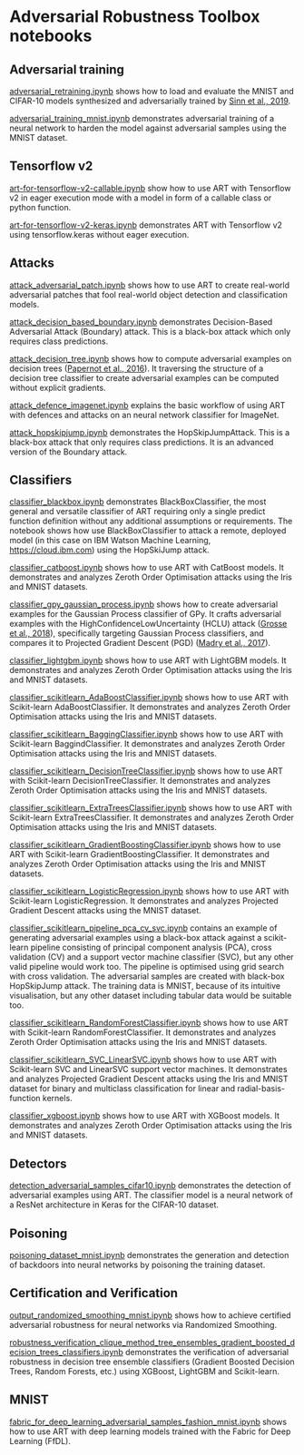 # Adversarial Robustness Toolbox notebooks

## Adversarial training

[adversarial_retraining.ipynb](adversarial_retraining.ipynb) shows how to load and evaluate the MNIST and CIFAR-10 
models synthesized and adversarially trained by [Sinn et al., 2019](https://drive.google.com/uc?export=download&id=1XmUSqU7qCYigVqgEKvoT2p__Fy-Dq9Cx).

[adversarial_training_mnist.ipynb](adversarial_training_mnist.ipynb) demonstrates adversarial training of a neural 
network to harden the model against adversarial samples using the MNIST dataset.

## Tensorflow v2

[art-for-tensorflow-v2-callable.ipynb](art-for-tensorflow-v2-callable.ipynb) show how to use ART with Tensorflow v2
in eager execution mode with a model in form of a callable class or python function.

[art-for-tensorflow-v2-keras.ipynb](art-for-tensorflow-v2-keras.ipynb) demonstrates ART with Tensorflow v2 using 
tensorflow.keras without eager execution.

## Attacks

[attack_adversarial_patch.ipynb](attack_adversarial_patch.ipynb) shows how to use ART to create real-world adversarial
patches that fool real-world object detection and classification models.

[attack_decision_based_boundary.ipynb](attack_decision_based_boundary.ipynb) demonstrates Decision-Based Adversarial 
Attack (Boundary) attack. This is a black-box attack which only requires class predictions.

[attack_decision_tree.ipynb](attack_decision_tree.ipynb) shows how to compute adversarial examples on decision trees
([Papernot et al., 2016](https://arxiv.org/abs/1605.07277)). It traversing the structure of a decision tree classifier to create 
adversarial examples can be computed without explicit gradients.

[attack_defence_imagenet.ipynb](attack_defence_imagenet.ipynb) explains the basic workflow of using ART with defences
and attacks on an neural network classifier for ImageNet.

[attack_hopskipjump.ipynb](attack_hopskipjump.ipynb) demonstrates the HopSkipJumpAttack. This is a black-box attack that
only requires class predictions. It is an advanced version of the Boundary attack.

## Classifiers

[classifier_blackbox.ipynb](classifier_blackbox.ipynb) demonstrates BlackBoxClassifier, the most general and
versatile classifier of ART requiring only a single predict function definition without any additional assumptions or 
requirements. The notebook shows how use BlackBoxClassifier to attack a remote, deployed model (in this case on IBM
Watson Machine Learning, https://cloud.ibm.com) using the HopSkiJump attack.

[classifier_catboost.ipynb](classifier_catboost.ipynb) shows how to use ART with CatBoost models. It demonstrates and 
analyzes Zeroth Order Optimisation attacks using the Iris and MNIST datasets.

[classifier_gpy_gaussian_process.ipynb](classifier_gpy_gaussian_process.ipynb) shows how to create adversarial examples
for the Gaussian Process classifier of GPy. It crafts adversarial examples with the HighConfidenceLowUncertainty (HCLU) 
attack ([Grosse et al., 2018](https://arxiv.org/abs/1812.02606)), specifically targeting Gaussian Process classifiers, and
compares it to Projected Gradient Descent (PGD) ([Madry et al., 2017](https://arxiv.org/abs/1706.06083)).

[classifier_lightgbm.ipynb](classifier_lightgbm.ipynb) shows how to use ART with LightGBM models. It demonstrates and 
analyzes Zeroth Order Optimisation attacks using the Iris and MNIST datasets.

[classifier_scikitlearn_AdaBoostClassifier.ipynb](classifier_scikitlearn_AdaBoostClassifier.ipynb) shows how to use ART 
with Scikit-learn AdaBoostClassifier. It demonstrates and analyzes Zeroth Order Optimisation attacks using the Iris and
MNIST datasets.

[classifier_scikitlearn_BaggingClassifier.ipynb](classifier_scikitlearn_BaggingClassifier.ipynb) shows how to use ART 
with Scikit-learn BaggindClassifier. It demonstrates and analyzes Zeroth Order Optimisation attacks using the Iris and
MNIST datasets.

[classifier_scikitlearn_DecisionTreeClassifier.ipynb](classifier_scikitlearn_DecisionTreeClassifier.ipynb) shows how to
use ART with Scikit-learn DecisionTreeClassifier. It demonstrates and analyzes Zeroth Order Optimisation attacks using
the Iris and MNIST datasets.

[classifier_scikitlearn_ExtraTreesClassifier.ipynb](classifier_scikitlearn_ExtraTreesClassifier.ipynb) shows
how to use ART with Scikit-learn ExtraTreesClassifier. It demonstrates and analyzes Zeroth Order Optimisation
attacks using the Iris and MNIST datasets.

[classifier_scikitlearn_GradientBoostingClassifier.ipynb](classifier_scikitlearn_GradientBoostingClassifier.ipynb) shows
how to use ART with Scikit-learn GradientBoostingClassifier. It demonstrates and analyzes Zeroth Order Optimisation
attacks using the Iris and MNIST datasets.

[classifier_scikitlearn_LogisticRegression.ipynb](classifier_scikitlearn_LogisticRegression.ipynb) shows
how to use ART with Scikit-learn LogisticRegression. It demonstrates and analyzes Projected Gradient Descent attacks 
using the MNIST dataset.

[classifier_scikitlearn_pipeline_pca_cv_svc.ipynb](classifier_scikitlearn_pipeline_pca_cv_svc.ipynb) contains an example
of generating adversarial examples using a black-box attack against a scikit-learn pipeline consisting of principal 
component analysis (PCA), cross validation (CV) and a support vector machine classifier (SVC), but any other valid 
pipeline would work too. The pipeline is optimised using grid search with cross validation. The adversarial samples are
created with black-box HopSkipJump attack. The training data is MNIST, because of its intuitive visualisation, but any 
other dataset including tabular data would be suitable too.

[classifier_scikitlearn_RandomForestClassifier.ipynb](classifier_scikitlearn_RandomForestClassifier.ipynb) shows
how to use ART with Scikit-learn RandomForestClassifier. It demonstrates and analyzes Zeroth Order Optimisation
attacks using the Iris and MNIST datasets.

[classifier_scikitlearn_SVC_LinearSVC.ipynb](classifier_scikitlearn_SVC_LinearSVC.ipynb) shows
how to use ART with Scikit-learn SVC and LinearSVC support vector machines. It demonstrates and analyzes Projected 
Gradient Descent attacks using the Iris and MNIST dataset for binary and multiclass classification for linear and 
radial-basis-function kernels.

[classifier_xgboost.ipynb](classifier_xgboost.ipynb) shows how to use ART with XGBoost models. It demonstrates and 
analyzes Zeroth Order Optimisation attacks using the Iris and MNIST datasets.

## Detectors

[detection_adversarial_samples_cifar10.ipynb](detection_adversarial_samples_cifar10.ipynb) demonstrates the detection of
adversarial examples using ART. The classifier model is a neural network of a ResNet architecture in Keras for the 
CIFAR-10 dataset.

## Poisoning

[poisoning_dataset_mnist.ipynb](poisoning_dataset_mnist.ipynb) demonstrates the generation and detection of backdoors
into neural networks by poisoning the training dataset.

## Certification and Verification

[output_randomized_smoothing_mnist.ipynb](output_randomized_smoothing_mnist.ipynb) shows how to achieve certified 
adversarial robustness for neural networks via Randomized Smoothing.

[robustness_verification_clique_method_tree_ensembles_gradient_boosted_decision_trees_classifiers.ipynb](robustness_verification_clique_method_tree_ensembles_gradient_boosted_decision_trees_classifiers.ipynb)
demonstrates the verification of adversarial robustness in decision tree ensemble classifiers 
(Gradient Boosted Decision Trees, Random Forests, etc.) using XGBoost, LightGBM and Scikit-learn.


## MNIST

[fabric_for_deep_learning_adversarial_samples_fashion_mnist.ipynb](fabric_for_deep_learning_adversarial_samples_fashion_mnist.ipynb)
shows how to use ART with deep learning models trained with the Fabric for Deep Learning (FfDL).
